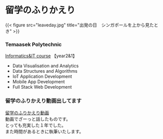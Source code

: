# 留学のふりかえり


{{< figure src="leaveday.jpg" title="出発の日　シンガポールを上から見たとき" >}} 

### Temaasek Polytechnic
[Informatics&IT course](https://www.tp.edu.sg/schools/iit/information-technology)
【year2&1】
- Data Visualisation and Analytics
- Data Structures and Algorithms
- IoT Application Development
- Mobile App Development
- Full Stack Web Development 

### 留学のふりかえり動画出してます
[留学のふりかえり動画](https://youtu.be/sODYdKwxQLs)  
動画でざーっと話したものです。   
とっても充実した１年でした。  
また時間があるときに執筆いたします。   
